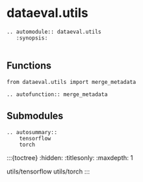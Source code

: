 # dataeval.utils

```{eval-rst}
.. automodule:: dataeval.utils
   :synopsis:
```

```{currentmodule} dataeval.utils
```

## Functions

```{testsetup}
from dataeval.utils import merge_metadata
```

```{eval-rst}
.. autofunction:: merge_metadata
```

## Submodules

```{eval-rst}
.. autosummary::
    tensorflow
    torch
```

:::{toctree}
:hidden:
:titlesonly:
:maxdepth: 1

utils/tensorflow
utils/torch
:::
